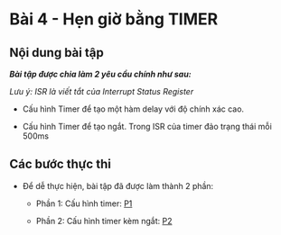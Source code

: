 # Bài 4 - Hẹn giờ bằng TIMER

## Nội dung bài tập

***Bài tập được chia làm 2 yêu cầu chính như sau:***

_Lưu ý: ISR là viết tắt của Interrupt Status Register_

- Cấu hình Timer để tạo một hàm delay với độ chính xác cao.

- Cấu hình Timer để tạo ngắt. Trong ISR của timer đảo trạng thái mỗi 500ms

## Các bước thực thi

- Để dễ thực hiện, bài tập đã được làm thành 2 phần: 

	+ Phần 1: Cấu hình timer: [P1]()
	
	+ Phần 2: Cấu hình timer kèm ngắt: [P2]()